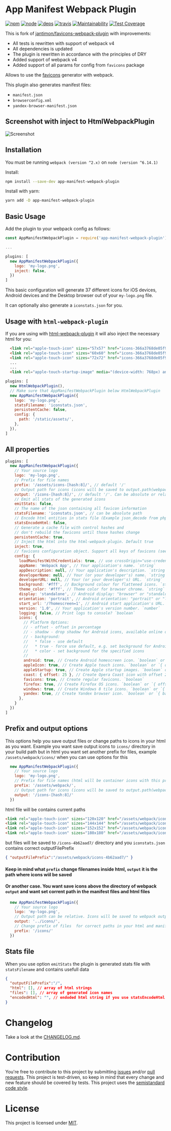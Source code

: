 App Manifest Webpack Plugin
========================================

[![npm][npm]][npm-url]
[![node][node]][node-url]
[![deps][deps]][deps-url]
[![travis][travis]][travis-url]
[![Maintainability](https://api.codeclimate.com/v1/badges/ea3844bff7db00d519de/maintainability)](https://codeclimate.com/github/romanlex/app-manifest-webpack-plugin/maintainability)
[![Test Coverage](https://api.codeclimate.com/v1/badges/ea3844bff7db00d519de/test_coverage)](https://codeclimate.com/github/romanlex/app-manifest-webpack-plugin/test_coverage)

[npm]: https://img.shields.io/npm/v/app-manifest-webpack-plugin.svg
[npm-url]: https://www.npmjs.com/package/app-manifest-webpack-plugin

[node]: https://img.shields.io/node/v/app-manifest-webpack-plugin.svg
[node-url]: https://nodejs.org

[travis]: https://travis-ci.org/gilbarbara/app-manifest-webpack-plugin.svg
[travis-url]: https://travis-ci.org/romanlex/app-manifest-webpack-plugin

[deps]: https://david-dm.org/romanlex/app-manifest-webpack-plugin.svg
[deps-url]: https://david-dm.org/romanlex/app-manifest-webpack-plugin

This is fork of [jantimon/favicons-webpack-plugin](https://github.com/jantimon/favicons-webpack-plugin) with improvements:

+ All tests is rewritten with support of webpack v4
+ All dependencies is updated
+ The plugin is rewritten in accordance with the principles of DRY
+ Added support of webpack v4
+ Added support of all params for config from `favicons` package

Allows to use the [favicons](https://github.com/haydenbleasel/favicons) generator with webpack.

This plugin also generates manifest files:

+ `manifest.json`
+ `browserconfig.xml`
+ `yandex-browser-manifest.json`

Screenshot with inject to HtmlWebpackPlugin
------------

![Screenshot](example/Screenshot_20180401_111647.png?raw=true "Screenshot")

Installation
------------

You must be running `webpack (version ^2.x)` on `node (version ^6.14.1)`

Install:

```bash
npm install --save-dev app-manifest-webpack-plugin
```

Install with yarn:

```bash
yarn add -D app-manifest-webpack-plugin
```

Basic Usage
-----------

Add the plugin to your webpack config as follows:

```javascript
const AppManifestWebpackPlugin = require('app-manifest-webpack-plugin')

...

plugins: [
  new AppManifestWebpackPlugin({
    logo: 'my-logo.png',
    inject: false,
  })
]
```

This basic configuration will generate 37 different icons for iOS devices, Android devices and the Desktop browser out of your `my-logo.png` file.

It can optionally also generate a `iconstats.json` for you.

Usage with `html-webpack-plugin`
-----------

If you are using with [html-webpack-plugin](https://github.com/ampedandwired/html-webpack-plugin) it will also inject the necessary html for you:

```html
  <link rel="apple-touch-icon" sizes="57x57" href="icons-366a3768de05f9e78c392fa62b8fbb80/apple-touch-icon-57x57.png">
  <link rel="apple-touch-icon" sizes="60x60" href="icons-366a3768de05f9e78c392fa62b8fbb80/apple-touch-icon-60x60.png">
  <link rel="apple-touch-icon" sizes="72x72" href="icons-366a3768de05f9e78c392fa62b8fbb80/apple-touch-icon-72x72.png">
  ...
  ...
  <link rel="apple-touch-startup-image" media="(device-width: 768px) and (device-height: 1024px) and (orientation: portrait) and (-webkit-device-pixel-ratio: 2)" href="icons-366a3768de05f9e78c392fa62b8fbb80/apple-touch-startup-image-1536x2008.png">
```

```javascript
plugins: [
  new HtmlWebpackPlugin(),
  // Make sure that AppManifestWebpackPlugin below HtmlWebpackPlugin
  new AppManifestWebpackPlugin({
    logo: 'my-logo.png',
    statsFilename: 'iconstats.json',
    persistentCache: false,
    config: {
      path: '/static/assets/',
    },
  }),
]
```

All properties
-----------

```javascript
plugins: [
  new AppManifestWebpackPlugin({
    // Your source logo
    logo: 'my-logo.png',
    // Prefix for file names
    prefix: '/assets/icons-[hash:8]/', // default '/'
    // Output path for icons (icons will be saved to output.path(webpack config) + this key)
    output: '/icons-[hash:8]/', // default '/'. Can be absolute or relative
    // Emit all stats of the generated icons
    emitStats: false,
    // The name of the json containing all favicon information
    statsFilename: 'iconstats.json', // can be absolute path
    // Encode html entities in stats file (Example json_decode from php doesn't support html strings with escaped double quotes but it's valid json)
    statsEncodeHtml: false,
    // Generate a cache file with control hashes and
    // don't rebuild the favicons until those hashes change
    persistentCache: true,
    // Inject the html into the html-webpack-plugin. Default true
    inject: true,
    // favicons configuration object. Support all keys of favicons (see https://github.com/haydenbleasel/favicons)
    config: {
      loadManifestWithCredentials: true, // use crossOrigin="use-credentials" for link tag with manifest
      appName: 'Webpack App', // Your application's name. `string`
      appDescription: null, // Your application's description. `string`
      developerName: null, // Your (or your developer's) name. `string`
      developerURL: null, // Your (or your developer's) URL. `string`
      background: '#fff', // Background colour for flattened icons. `string`
      theme_color: '#fff', // Theme color for browser chrome. `string`
      display: 'standalone', // Android display: "browser" or "standalone". `string`
      orientation: 'portrait', // Android orientation: "portrait" or "landscape". `string`
      start_url: '/?homescreen=1', // Android start application's URL. `string`
      version: '1.0', // Your application's version number. `number`
      logging: false, // Print logs to console? `boolean`
      icons: {
        // Platform Options:
        // - offset - offset in percentage
        // - shadow - drop shadow for Android icons, available online only
        // - background:
        //   * false - use default
        //   * true - force use default, e.g. set background for Android icons
        //   * color - set background for the specified icons
        //
        android: true, // Create Android homescreen icon. `boolean` or `{ offset, background, shadow }`
        appleIcon: true, // Create Apple touch icons. `boolean` or `{ offset, background }`
        appleStartup: true, // Create Apple startup images. `boolean` or `{ offset, background }`
        coast: { offset: 25 }, // Create Opera Coast icon with offset 25%. `boolean` or `{ offset, background }`
        favicons: true, // Create regular favicons. `boolean`
        firefox: true, // Create Firefox OS icons. `boolean` or `{ offset, background }`
        windows: true, // Create Windows 8 tile icons. `boolean` or `{ background }`
        yandex: true, // Create Yandex browser icon. `boolean` or `{ background }`
      },
    }
  })
]
```

Prefix and output options
-----------
This options help you save output files or change paths to icons in your html as you want.
Example you want save output icons to `icons/` directory in your build path but in html you want set another prefix for files, example `/assets/webpack/icons/`
when you can use options for this

```javascript
  new AppManifestWebpackPlugin({
    // Your source logo
    logo: 'my-logo.png',
    // Prefix for file names (html will be container icons with this prefix)
    prefix: '/assets/webpack/',
    // Output path for icons (icons will be saved to output.path(webpack config) + this key)
    output: '/icons-[hash:8]/'
  })
```

html file will be contains current paths

```html
<link rel="apple-touch-icon" sizes="120x120" href="/assets/webpack/icons-4b62aad7/apple-touch-icon-120x120.png">
<link rel="apple-touch-icon" sizes="144x144" href="/assets/webpack/icons-4b62aad7/apple-touch-icon-144x144.png">
<link rel="apple-touch-icon" sizes="152x152" href="/assets/webpack/icons-4b62aad7/apple-touch-icon-152x152.png">
<link rel="apple-touch-icon" sizes="180x180" href="/assets/webpack/icons-4b62aad7/apple-touch-icon-180x180.png">
```

but files will be saved to `/icons-4b62aad7/` directory and you `iconstats.json` contains correct outputFilePrefix

```json
{ "outputFilePrefix":"/assets/webpack/icons-4b62aad7/" }
```

#### Keep in mind what `prefix` change filenames inside html, `output` it is the path where icons wiil be saved

#### Or another case. You want save icons above the directory of webpack `output`  and want set corrent path in the manifest files and html files

```javascript
  new AppManifestWebpackPlugin({
    // Your source logo
    logo: 'my-logo.png',
    // Output path can be relative. Icons will be saved to webpack output directory + output
    output: '../icons/',
    // Change prefix of files  for correct paths in your html and manifest files
    prefix: '/icons/'
  })
```

Stats file
-----------
When you use option `emitStats` the plugin is generated stats file with `statsFilename` and contains usefull data

```json
{
  "outputFilePrefix":"/",
  "html": [], // array of html strings
  "files": [], // array of generated icon names 
  "encodedHtml": "", // endoded html string if you use statsEncodeHtml option
}

```

# Changelog

Take a look at the  [CHANGELOG.md](https://github.com/romanlex/favicons-webpack-plugin/tree/master/CHANGELOG.md).


# Contribution

You're free to contribute to this project by submitting [issues](https://github.com/romanlex/favicons-webpack-plugin/issues) and/or [pull requests](https://github.com/romanlex/favicons-webpack-plugin/pulls). This project is test-driven, so keep in mind that every change and new feature should be covered by tests.
This project uses the [semistandard code style](https://github.com/Flet/semistandard).

# License

This project is licensed under [MIT](https://github.com/romanlex/favicons-webpack-plugin/blob/master/LICENSE).
